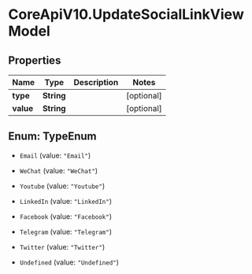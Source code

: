 # CoreApiV10.UpdateSocialLinkViewModel

## Properties
Name | Type | Description | Notes
------------ | ------------- | ------------- | -------------
**type** | **String** |  | [optional] 
**value** | **String** |  | [optional] 


<a name="TypeEnum"></a>
## Enum: TypeEnum


* `Email` (value: `"Email"`)

* `WeChat` (value: `"WeChat"`)

* `Youtube` (value: `"Youtube"`)

* `LinkedIn` (value: `"LinkedIn"`)

* `Facebook` (value: `"Facebook"`)

* `Telegram` (value: `"Telegram"`)

* `Twitter` (value: `"Twitter"`)

* `Undefined` (value: `"Undefined"`)





